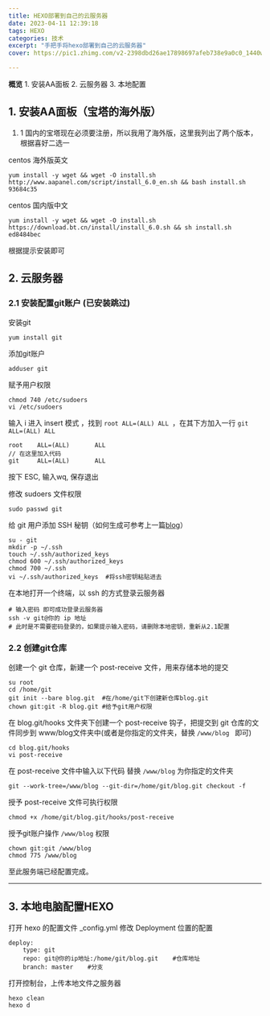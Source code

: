 ```yaml
---
title: HEXO部署到自己的云服务器
date: 2023-04-11 12:39:18
tags: HEXO
categories: 技术
excerpt: "手把手将hexo部署到自己的云服务器"
cover: https://pic1.zhimg.com/v2-2398dbd26ae17898697afeb738e9a0c0_1440w.jpg?source=172ae18b

---
```


**概览**
    1. 安装AA面板
    2. 云服务器
    3. 本地配置

## 1. 安装AA面板（宝塔的海外版）
 1. 1 国内的宝塔现在必须要注册，所以我用了海外版，这里我列出了两个版本，根据喜好二选一

centos 海外版英文
```
yum install -y wget && wget -O install.sh http://www.aapanel.com/script/install_6.0_en.sh && bash install.sh 93684c35
```

centos 国内版中文
```
yum install -y wget && wget -O install.sh https://download.bt.cn/install/install_6.0.sh && sh install.sh ed8484bec
```
根据提示安装即可



## 2. 云服务器
### 2.1 安装配置git账户 (已安装跳过) 

安装git
```
yum install git
```

添加git账户
```
adduser git
```

赋予用户权限
```
chmod 740 /etc/sudoers
vi /etc/sudoers
```

输入 i 进入 insert 模式 ，找到 `root ALL=(ALL) ALL `，在其下方加入一行 `git ALL=(ALL) ALL`
```
root    ALL=(ALL)       ALL
// 在这里加入代码
git     ALL=(ALL)       ALL
```
按下 ESC, 输入wq, 保存退出

修改 sudoers 文件权限
```
sudo passwd git
```

给 git 用户添加 SSH 秘钥（如何生成可参考上一篇[blog](/2023/04/05/GIT如何生成新的SSH密钥/)）

```
su - git
mkdir -p ~/.ssh
touch ~/.ssh/authorized_keys
chmod 600 ~/.ssh/authorized_keys
chmod 700 ~/.ssh
vi ~/.ssh/authorized_keys  #将ssh密钥粘贴进去
```

在本地打开一个终端，以 ssh 的方式登录云服务器

```
# 输入密码 即可成功登录云服务器
ssh -v git@你的 ip 地址  
# 此时是不需要密码登录的，如果提示输入密码，请删除本地密钥，重新从2.1配置
```

### 2.2 创建git仓库

创建一个 git 仓库，新建一个 post-receive 文件，用来存储本地的提交
```
su root
cd /home/git
git init --bare blog.git  #在/home/git下创建新仓库blog.git
chown git:git -R blog.git #给予git用户权限
```


在 blog.git/hooks 文件夹下创建一个 post-receive 钩子，把提交到 git 仓库的文件同步到 www/blog文件夹中(或者是你指定的文件夹，替换 `/www/blog ` 即可)

```
cd blog.git/hooks
vi post-receive
```


在 post-receive 文件中输入以下代码  替换 `/www/blog` 为你指定的文件夹
```
git --work-tree=/www/blog --git-dir=/home/git/blog.git checkout -f 
```


授予 post-receive 文件可执行权限
```
chmod +x /home/git/blog.git/hooks/post-receive
```

授予git账户操作 `/www/blog` 权限
```
chown git:git /www/blog
chmod 775 /www/blog
```


至此服务端已经配置完成。

---

## 3. 本地电脑配置HEXO
打开 hexo 的配置文件 _config.yml 修改 Deployment 位置的配置
```
deploy:
    type: git
    repo: git@你的ip地址:/home/git/blog.git    #仓库地址
    branch: master    #分支
```

打开控制台，上传本地文件之服务器

```
hexo clean
hexo d
```
